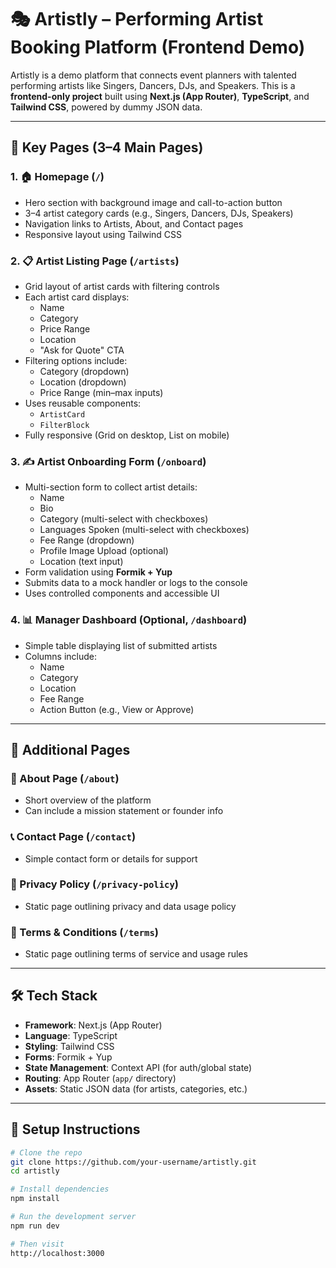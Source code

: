 # 🎭 Artistly – Performing Artist Booking Platform (Frontend Demo)

Artistly is a demo platform that connects event planners with talented performing artists like Singers, Dancers, DJs, and Speakers. This is a **frontend-only project** built using **Next.js (App Router)**, **TypeScript**, and **Tailwind CSS**, powered by dummy JSON data.

---

## 📄 Key Pages (3–4 Main Pages)

### 1. 🏠 Homepage (`/`)

- Hero section with background image and call-to-action button
- 3–4 artist category cards (e.g., Singers, Dancers, DJs, Speakers)
- Navigation links to Artists, About, and Contact pages
- Responsive layout using Tailwind CSS

### 2. 📋 Artist Listing Page (`/artists`)

- Grid layout of artist cards with filtering controls
- Each artist card displays:
  - Name
  - Category
  - Price Range
  - Location
  - "Ask for Quote" CTA
- Filtering options include:
  - Category (dropdown)
  - Location (dropdown)
  - Price Range (min–max inputs)
- Uses reusable components:
  - `ArtistCard`
  - `FilterBlock`
- Fully responsive (Grid on desktop, List on mobile)

### 3. ✍️ Artist Onboarding Form (`/onboard`)

- Multi-section form to collect artist details:
  - Name
  - Bio
  - Category (multi-select with checkboxes)
  - Languages Spoken (multi-select with checkboxes)
  - Fee Range (dropdown)
  - Profile Image Upload (optional)
  - Location (text input)
- Form validation using **Formik + Yup**
- Submits data to a mock handler or logs to the console
- Uses controlled components and accessible UI

### 4. 📊 Manager Dashboard (Optional, `/dashboard`)

- Simple table displaying list of submitted artists
- Columns include:
  - Name
  - Category
  - Location
  - Fee Range
  - Action Button (e.g., View or Approve)

---

## 📎 Additional Pages

### 📖 About Page (`/about`)

- Short overview of the platform
- Can include a mission statement or founder info

### 📞 Contact Page (`/contact`)

- Simple contact form or details for support

### 🔐 Privacy Policy (`/privacy-policy`)

- Static page outlining privacy and data usage policy

### 📜 Terms & Conditions (`/terms`)

- Static page outlining terms of service and usage rules

---

## 🛠 Tech Stack

- **Framework**: Next.js (App Router)
- **Language**: TypeScript
- **Styling**: Tailwind CSS
- **Forms**: Formik + Yup
- **State Management**: Context API (for auth/global state)
- **Routing**: App Router (`app/` directory)
- **Assets**: Static JSON data (for artists, categories, etc.)

---

## 🚀 Setup Instructions

```bash
# Clone the repo
git clone https://github.com/your-username/artistly.git
cd artistly

# Install dependencies
npm install

# Run the development server
npm run dev

# Then visit
http://localhost:3000
```
